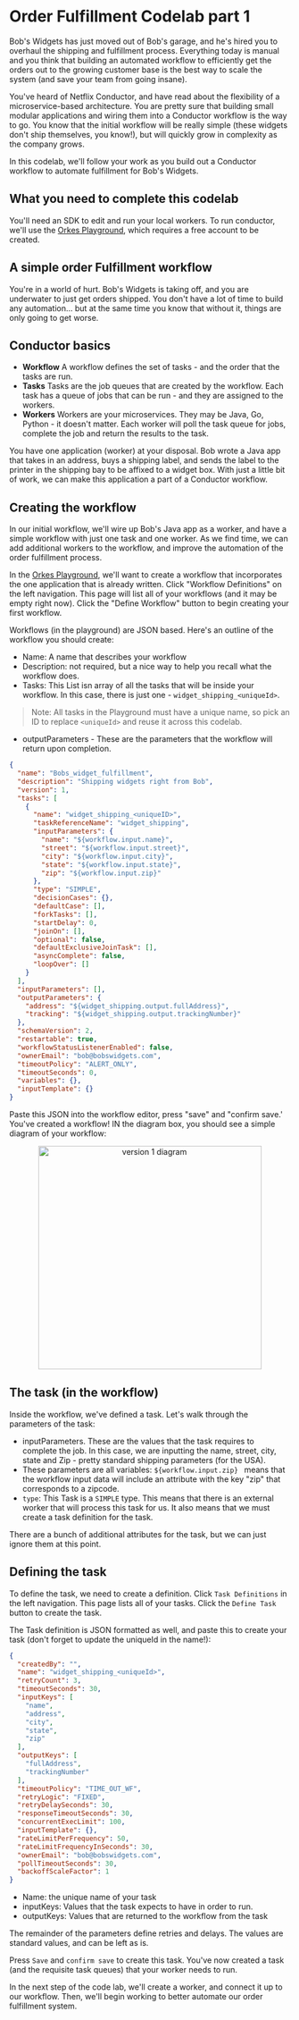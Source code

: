 # Order Fulfillment Codelab part 1

Bob's Widgets has just moved out of Bob's garage, and he's hired you to overhaul the shipping and fulfillment process.  Everything today is manual and you think that building an automated workflow to efficiently get the orders out to the growing customer base is the best way to scale the system (and save your team from going insane).

You've heard of Netflix Conductor, and have read about the flexibility of a microservice-based architecture. You are pretty sure that building small modular applications and wiring them into a Conductor workflow is the way to go. You know that the initial workflow will be really simple (these widgets don't ship themselves, you know!), but will quickly grow in complexity as the company grows.

In this codelab, we'll follow your work as you build out a Conductor workflow to automate fulfillment for Bob's Widgets.

## What you need to complete this codelab

You'll need an SDK to edit and run your local workers.  To run conductor, we'll use the [Orkes Playground](https://play.orkes.io), which requires a free account to be created.

## A simple order Fulfillment workflow

You're in a world of hurt. Bob's Widgets is taking off, and you are underwater to just get orders shipped.  You don't have a lot of time to build any automation... but at the same time you know that without it, things are only going to get worse.  

## Conductor basics

* **Workflow** A workflow defines the set of tasks - and the order that the tasks are run.
* **Tasks** Tasks are the job queues that are created by the workflow.  Each task has a queue of jobs that can be run - and they are assigned to the workers.
* **Workers**  Workers are your microservices.  They may be Java, Go, Python - it doesn't matter. Each worker will poll the task queue for jobs, complete the job and return the results to the task.

You have one application (worker) at your disposal.  Bob wrote a Java app that takes in an address, buys a shipping label, and sends the label to the printer in the shipping bay to be affixed to a widget box.  With just a  little bit of work, we can make this application a part of a Conductor workflow.

## Creating the workflow

In our initial workflow, we'll wire up Bob's Java app as a worker, and have a simple workflow with just one task and one worker.  As we find time, we can add additional workers to the workflow, and improve the automation of the order fulfillment process.

In the [Orkes Playground](https://play.orkes.io), we'll want to create a workflow that incorporates the one application that is already written.  Click "Workflow Definitions" on the left navigation. This page will list all of your workflows (and it may be empty right now).  Click the "Define Workflow" button to begin creating your first workflow.

Workflows (in the playground) are JSON based.  Here's an outline of the workflow you should create:

* Name: A name that describes your workflow
* Description: not required, but a nice way to help you recall what the workflow does.
* Tasks: This List isn array of all the tasks that will be inside your workflow.  In this case, there is just one - ```widget_shipping_<uniqueId>```. 

> Note: All tasks in the Playground must have a unique name, so pick an ID to replace ```<uniqueId>``` and reuse it across this codelab.

* outputParameters - These are the parameters that the workflow will return upon completion.

```json
{
  "name": "Bobs_widget_fulfillment",
  "description": "Shipping widgets right from Bob",
  "version": 1,
  "tasks": [
    {
      "name": "widget_shipping_<uniqueID>",
      "taskReferenceName": "widget_shipping",
      "inputParameters": {
        "name": "${workflow.input.name}",
        "street": "${workflow.input.street}",
        "city": "${workflow.input.city}",
        "state": "${workflow.input.state}",
        "zip": "${workflow.input.zip}"
      },
      "type": "SIMPLE",
      "decisionCases": {},
      "defaultCase": [],
      "forkTasks": [],
      "startDelay": 0,
      "joinOn": [],
      "optional": false,
      "defaultExclusiveJoinTask": [],
      "asyncComplete": false,
      "loopOver": []
    }
  ],
  "inputParameters": [],
  "outputParameters": {
    "address": "${widget_shipping.output.fullAddress}",
    "tracking": "${widget_shipping.output.trackingNumber}"
  },
  "schemaVersion": 2,
  "restartable": true,
  "workflowStatusListenerEnabled": false,
  "ownerEmail": "bob@bobswidgets.com",
  "timeoutPolicy": "ALERT_ONLY",
  "timeoutSeconds": 0,
  "variables": {},
  "inputTemplate": {}
}
```

Paste this JSON into the workflow editor, press "save" and "confirm save.'  You've created a workflow! IN the diagram box, you should see a simple diagram of your workflow:

<p align="center"><img src="/content/img/codelab/of1_diagram.png" alt="version 1 diagram" width="400" style={{paddingBottom: 40, paddingTop: 40}} /></p>


## The task (in the workflow)

Inside the workflow, we've defined a task. Let's walk through the parameters of the task:
*  inputParameters.  These are the values that the task requires to complete the job. In this case, we are inputting the name, street, city, state and Zip - pretty standard shipping parameters (for the USA).
* These parameters are all variables: ```${workflow.input.zip} ``` means that the workflow input data will include an attribute with the key "zip" that corresponds to a zipcode.  
* ```type```: This Task is a ```SIMPLE``` type. This means that there is an external worker that will process this task for us.  It also means that we must create a task definition for the task.  

There are a bunch of additional attributes for the task, but we can just ignore them at this point.

##  Defining the task

To define the task, we need to create a definition. Click ```Task Definitions``` in the left navigation.  This page lists all of your tasks. Click the ```Define Task``` button to create the task.

The Task definition is JSON formatted as well, and paste this to create your task (don't forget to update the uniqueId in the name!):

```JSON
{
  "createdBy": "",
  "name": "widget_shipping_<uniqueId>",
  "retryCount": 3,
  "timeoutSeconds": 30,
  "inputKeys": [
    "name",
    "address",
    "city",
    "state",
    "zip"
  ],
  "outputKeys": [
    "fullAddress",
    "trackingNumber"
  ],
  "timeoutPolicy": "TIME_OUT_WF",
  "retryLogic": "FIXED",
  "retryDelaySeconds": 30,
  "responseTimeoutSeconds": 30,
  "concurrentExecLimit": 100,
  "inputTemplate": {},
  "rateLimitPerFrequency": 50,
  "rateLimitFrequencyInSeconds": 30,
  "ownerEmail": "bob@bobswidgets.com",
  "pollTimeoutSeconds": 30,
  "backoffScaleFactor": 1
}
```

* Name: the unique name of your task
* inputKeys: Values that the task expects to have in order to run.
* outputKeys: Values that are returned to the workflow from the task

The remainder of the parameters define retries and delays.  The values are standard values, and can be left as is.

Press ```Save``` and ```confirm save``` to create this task. You've now created a task (and the requisite task queues) that your worker needs to run.

In the next step of the code lab, we'll create a worker, and connect it up to our workflow. Then, we'll begin working to better automate our order fulfillment system.


